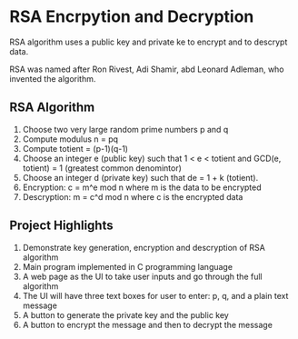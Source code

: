 # RSA Encrpytion and Decryption

RSA algorithm uses a public key and private ke to encrypt and to descrypt data. 

RSA was named after Ron Rivest, Adi Shamir, abd Leonard Adleman, who invented the algorithm.

## RSA Algorithm

1. Choose two very large random prime numbers p and q
2. Compute modulus n = pq
3. Compute totient = (p-1)(q-1)
4. Choose an integer e (public key) such that 1 < e < totient and GCD(e, totient) = 1 (greatest common denomintor)
5. Choose an integer d (private key) such that de = 1 + k (totient).
6. Encryption: c = m^e mod n where m is the data to be encrypted
7. Descryption: m = c^d mod n where c is the encrypted data

## Project Highlights

1. Demonstrate key generation, encryption and descryption of RSA algorithm
2. Main program implemented in C programming language
3. A web page as the UI to take user inputs and go through the full algorithm
4. The UI will have three text boxes for user to enter: p, q, and a plain text message
5. A button to generate the private key and the public key
6. A button to encrypt the message and then to decrypt the message



 
